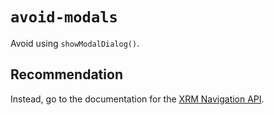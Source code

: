# `avoid-modals`

Avoid using `showModalDialog()`.

## Recommendation

Instead, go to the documentation for the [XRM Navigation API](/powerapps/developer/model-driven-apps/clientapi/reference/xrm-navigation).